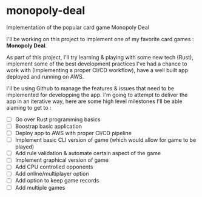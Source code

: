 # monopoly-deal
Implementation of the popular card game Monopoly Deal

I'll be working on this project to implement one of my favorite card games : **Monopoly Deal**.

As part of this project, I'll try learning & playing with some new tech (Rust), implement some of the best development practices I've had a chance to work with (Implementing a proper CI/CD workflow), have a well built app deployed and running on AWS.

I'll be using Github to manage the features & issues that need to be implemented for developping the app. I'm going to attempt to deliver the app in an iterative way, here are some high level milestones I'll be able aiaming to get to :

- [ ] Go over Rust programming basics
- [ ] Boostrap basic application
- [ ] Deploy app to AWS with proper CI/CD pipeline
- [ ] Implement basic CLI version of game (which would allow for game to be played)
- [ ] Add rule validation & automate certain aspect of the game 
- [ ] Implement graphical version of game
- [ ] Add CPU controlled opponents
- [ ] Add online/multiplayer option
- [ ] Add option to keep game records
- [ ] Add multiple games
